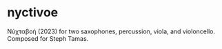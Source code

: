 # nyctivoe
Νύχταβοή (2023) for two saxophones, percussion, viola, and violoncello. Composed for Steph Tamas.

